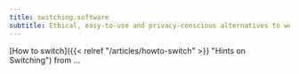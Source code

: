 ```yaml
---
title: switching.software
subtitle: Ethical, easy-to-use and privacy-conscious alternatives to well-known software
---
```


[How to switch]({{< relref "/articles/howto-switch" >}} "Hints on Switching") from ...